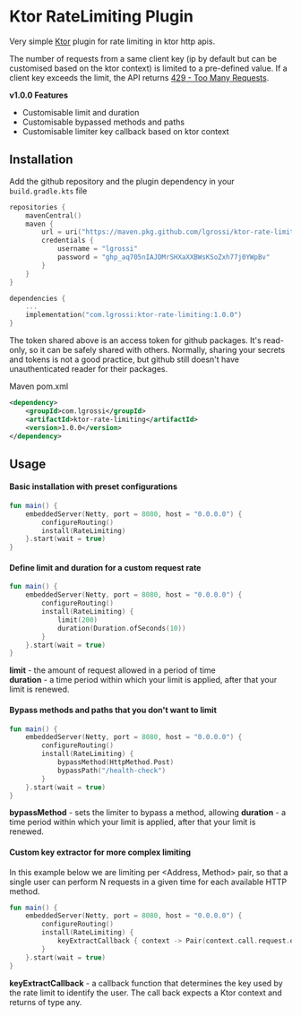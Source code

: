 # Ktor RateLimiting Plugin
Very simple [Ktor](https://ktor.io) plugin for rate limiting in ktor http apis.

The number of requests from a same client key (ip by default but can be customised based on the ktor context) is limited to a pre-defined value. If a client key exceeds the limit, the API returns [429 - Too Many Requests](https://developer.mozilla.org/en-US/docs/Web/HTTP/Status/429).

**v1.0.0 Features**
- Customisable limit and duration
- Customisable bypassed methods and paths
- Customisable limiter key callback based on ktor context

## Installation

Add the github repository and the plugin dependency in your `build.gradle.kts` file
```kotlin
repositories {
    mavenCentral()
    maven {
        url = uri("https://maven.pkg.github.com/lgrossi/ktor-rate-limiting")
        credentials {
            username = "lgrossi"
            password = "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"
        }
    }
}

dependencies {
    ...
    implementation("com.lgrossi:ktor-rate-limiting:1.0.0")
}
```
The token shared above is an access token for github packages. It's read-only, so it can be safely shared with others. Normally, sharing your secrets and tokens is not a good practice, but github still doesn't have unauthenticated reader for their packages.

Maven pom.xml
```xml
<dependency>
    <groupId>com.lgrossi</groupId>
    <artifactId>ktor-rate-limiting</artifactId>
    <version>1.0.0</version>
</dependency>
```

## Usage

#### Basic installation with preset configurations
```kotlin
fun main() {
    embeddedServer(Netty, port = 8080, host = "0.0.0.0") {
        configureRouting()
        install(RateLimiting)
    }.start(wait = true)
}
```

#### Define limit and duration for a custom request rate
```kotlin
fun main() {
    embeddedServer(Netty, port = 8080, host = "0.0.0.0") {
        configureRouting()
        install(RateLimiting) {
            limit(200)
            duration(Duration.ofSeconds(10))
        }
    }.start(wait = true)
}
```
**limit** - the amount of request allowed in a period of time  
**duration** - a time period within which your limit is applied, after that your limit is renewed.

#### Bypass methods and paths that you don't want to limit
```kotlin
fun main() {
    embeddedServer(Netty, port = 8080, host = "0.0.0.0") {
        configureRouting()
        install(RateLimiting) {
            bypassMethod(HttpMethod.Post)
            bypassPath("/health-check")
        }
    }.start(wait = true)
}
```
**bypassMethod** - sets the limiter to bypass a method, allowing 
**duration** - a time period within which your limit is applied, after that your limit is renewed.

#### Custom key extractor for more complex limiting
In this example below we are limiting per <Address, Method> pair, so that a single user can perform N requests in a given time for each available HTTP method.
```kotlin
fun main() {
    embeddedServer(Netty, port = 8080, host = "0.0.0.0") {
        configureRouting()
        install(RateLimiting) {
            keyExtractCallback { context -> Pair(context.call.request.origin.method.value, context.call.request.origin.remoteHost) }
        }
    }.start(wait = true)
}
```
**keyExtractCallback** - a callback function that determines the key used by the rate limit to identify the user. The call back expects a Ktor context and returns of type any.